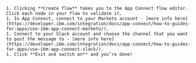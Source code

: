     1. Clicking **Create flow** takes you to the App Connect flow editor. Click each node in your flow to validate it.
    1. In App Connect, connect to your Marketo account - [more info here](https://developer.ibm.com/integration/docs/app-connect/how-to-guides-for-apps/use-ibm-app-connect-marketo/).
    1. Connect to your Slack account and choose the channel that you want to post the message to - [more info here](https://developer.ibm.com/integration/docs/app-connect/how-to-guides-for-apps/use-ibm-app-connect-slack/).
    1. Click **Exit and switch on** and you’re done!
